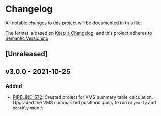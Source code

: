 # Changelog

All notable changes to this project will be documented in this file.

The format is based on [Keep a
Changelog](https://keepachangelog.com/en/1.0.0/), and this project adheres to
[Semantic Versioning](https://semver.org/spec/v2.0.0.html).

## [Unreleased]


## v3.0.0 - 2021-10-25

### Added

* [PIPELINE-572](https://globalfishingwatch.atlassian.net/browse/PIPELINE-572):
  Created project for VMS summary table calculation.
  Upgraded the VMS summarized positions query to run in `yearly` and `monthly` mode.
